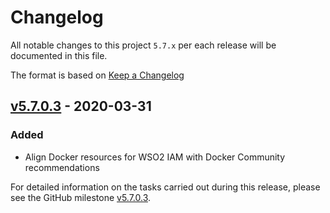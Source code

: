 # Changelog
All notable changes to this project `5.7.x` per each release will be documented in this file.

The format is based on [Keep a Changelog](https://keepachangelog.com/en/1.0.0/)

## [v5.7.0.3] - 2020-03-31

### Added
- Align Docker resources for WSO2 IAM with Docker Community recommendations

For detailed information on the tasks carried out during this release, please see the GitHub milestone
[v5.7.0.3](https://github.com/wso2/docker-is/milestone/11).

[v5.7.0.3]: https://github.com/wso2/docker-apim/compare/v5.7.0.2...v5.7.0.3
